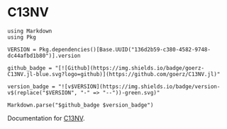# C13NV


```@eval
using Markdown
using Pkg

VERSION = Pkg.dependencies()[Base.UUID("136d2b59-c380-4582-9748-dc44afbd1b80")].version

github_badge = "[![Github](https://img.shields.io/badge/goerz-C13NV.jl-blue.svg?logo=github)](https://github.com/goerz/C13NV.jl)"

version_badge = "![v$VERSION](https://img.shields.io/badge/version-v$(replace("$VERSION", "-" => "--"))-green.svg)"

Markdown.parse("$github_badge $version_badge")
```

Documentation for [C13NV](https://github.com/goerz/C13NV.jl).
